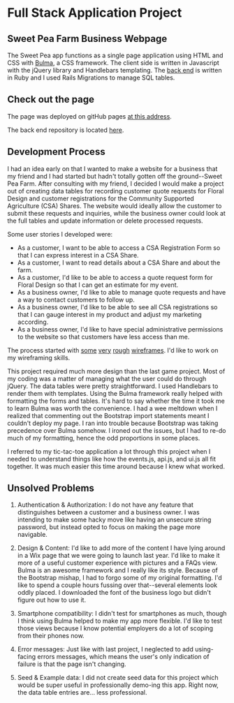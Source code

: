 # Full Stack Application Project

## Sweet Pea Farm Business Webpage

The Sweet Pea app functions as a single page application using HTML and CSS with [Bulma](http://bulma.io/), a CSS framework. The client side is written in Javascript with the jQuery library and Handlebars templating. The [back end](https://github.com/itbeauregard/sweet-pea-back-end) is written in Ruby and I used Rails Migrations to manage SQL tables.

## Check out the page

The page was deployed on gitHub pages [at this address](https://itbeauregard.github.io/sweet-pea-front-end/).

The back end repository is located [here](https://github.com/itbeauregard/sweet-pea-back-end).

## Development Process

I had an idea early on that I wanted to make a website for a business that my friend and I had started but hadn't totally gotten off the ground--Sweet Pea Farm. After consulting with my friend, I decided I would make a project out of creating data tables for recording customer quote requests for Floral Design and customer registrations for the Community Supported Agriculture (CSA) Shares. The website would ideally allow the customer to submit these requests and inquiries, while the business owner could look at the full tables and update information or delete processed requests.

Some user stories I developed were:
* As a customer, I want to be able to access a CSA Registration Form so that I can express interest in a CSA Share.
* As a customer, I want to read details about a CSA Share and about the farm.
* As a customer, I'd like to be able to access a quote request form for Floral Design so that I can get an estimate for my event.
* As a business owner, I'd like to able to manage quote requests and have a way to contact customers to follow up.
* As a business owner, I'd like to be able to see all CSA registrations so that I can gauge interest in my product and adjust my marketing according.
* As a business owner, I'd like to have special administrative permissions to the website so that customers have less access than me.

The process started with [some](http://imgur.com/bzJJ41v) [very](http://imgur.com/9WHSpJV) [rough](http://imgur.com/i6CpDsH) [wireframes](http://imgur.com/2bTdEHE). I'd like to work on my wireframing skills.

This project required much more design than the last game project. Most of my coding was a matter of managing what the user could do through jQuery. The data tables were pretty straightforward. I used Handlebars to render them with templates. Using the Bulma framework really helped with formatting the forms and tables. It's hard to say whether the time it took me to learn Bulma was worth the convenience. I had a wee meltdown when I realized that commenting out the Bootstrap import statements meant I couldn't deploy my page. I ran into trouble because Bootstrap was taking precedence over Bulma somehow. I ironed out the issues, but I had to re-do much of my formatting, hence the odd proportions in some places.

I referred to my tic-tac-toe application a lot through this project when I needed to understand things like how the events.js, api.js, and ui.js all fit together. It was much easier this time around because I knew what worked.


## Unsolved Problems

1. Authentication & Authorization: I do not have any feature that distinguishes between a customer and a business owner. I was intending to make some hacky move like having an unsecure string password, but instead opted to focus on making the page more navigable.

2. Design & Content: I'd like to add more of the content I have lying around in a Wix page that we were going to launch last year. I'd like to make it more of a useful customer experience with pictures and a FAQs view. Bulma is an awesome framework and I really like its style. Because of the Bootstrap mishap, I had to forgo some of my original formatting. I'd like to spend a couple hours fussing over that--several elements look oddly placed. I downloaded the font of the business logo but didn't figure out how to use it. 

3. Smartphone compatibility: I didn't test for smartphones as much, though I think using Bulma helped to make my app more flexible. I'd like to test those views because I know potential employers do a lot of scoping from their phones now. 

4. Error messages: Just like with last project, I neglected to add using-facing errors messages, which means the user's only indication of failure is that the page isn't changing. 

5. Seed & Example data: I did not create seed data for this project which would be super useful in professionally demo-ing this app. Right now, the data table entries are... less professional. 
